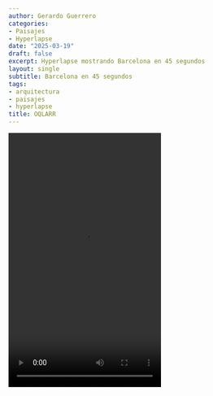 ```yaml
---
author: Gerardo Guerrero
categories:
- Paisajes
- Hyperlapse
date: "2025-03-19"
draft: false
excerpt: Hyperlapse mostrando Barcelona en 45 segundos
layout: single
subtitle: Barcelona en 45 segundos
tags:
- arquitectura
- paisajes
- hyperlapse
title: OQLARR 
---
```


<video controls width="300" height="500">
  <source src="hyperlapse_barna.mp4" type="video/mp4">
</video>